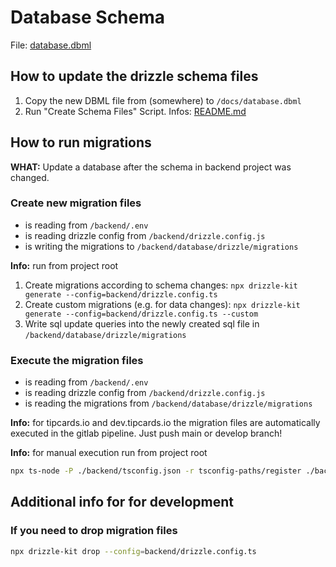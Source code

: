 # Database Schema

File: [database.dbml](database.dbml)


## How to update the drizzle schema files

1. Copy the new DBML file from (somewhere) to `/docs/database.dbml`
2. Run "Create Schema Files" Script. Infos: [README.md](../scripts/createSchemaFiles/README.md)


## How to run migrations

**WHAT:** Update a database after the schema in backend project was changed.

### Create new migration files

- is reading from `/backend/.env`
- is reading drizzle config from  `/backend/drizzle.config.js`
- is writing the migrations to `/backend/database/drizzle/migrations`

**Info:** run from project root

1. Create migrations according to schema changes: `npx drizzle-kit generate --config=backend/drizzle.config.ts`
2. Create custom migrations (e.g. for data changes): `npx drizzle-kit generate --config=backend/drizzle.config.ts --custom`
3. Write sql update queries into the newly created sql file in `/backend/database/drizzle/migrations`

### Execute the migration files

- is reading from `/backend/.env`
- is reading drizzle config from  `/backend/drizzle.config.js`
- is reading the migrations from `/backend/database/drizzle/migrations`

**Info:** for tipcards.io and dev.tipcards.io the migration files are automatically executed in the gitlab pipeline. Just push main or develop branch!

**Info:** for manual execution run from project root

```bash
npx ts-node -P ./backend/tsconfig.json -r tsconfig-paths/register ./backend/drizzle.migrate.ts
```


## Additional info for for development

### If you need to drop migration files

```bash
npx drizzle-kit drop --config=backend/drizzle.config.ts
```
